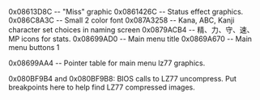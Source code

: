 0x08613D8C -- "Miss" graphic
0x0861426C -- Status effect graphics.
0x086C8A3C -- Small 2 color font
0x087A3258 -- Kana, ABC, Kanji character set choices in naming screen
0x0879ACB4 -- 精、力、守、速、MP icons for stats.
0x08699AD0 -- Main menu title
0x0869A670 -- Main menu buttons 1


0x08699AA4 -- Pointer table for main menu lz77 graphics.

0x080BF9B4 and 0x080BF9B8: BIOS calls to LZ77 uncompress. Put breakpoints
here to help find LZ77 compressed images.

